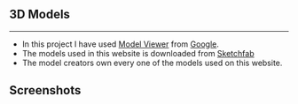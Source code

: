 ## 3D Models
---
- In this project I have used [Model Viewer](https://modelviewer.dev) from [Google](https://github.com/google/model-viewer). 
- The models used in this website is downloaded from [Sketchfab](https://sketchfab.com)
- The model creators own every one of the models used on this website.

## Screenshots
